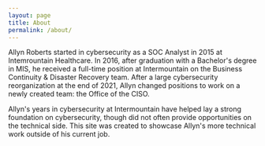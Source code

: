 ```yaml
---
layout: page
title: About
permalink: /about/
---
```


Allyn Roberts started in cybersecurity as a SOC Analyst in 2015 at Intemrountain Healthcare. In 2016, after graduation with a Bachelor's degree in MIS, he received a full-time position at Intermountain on the Business Continuity & Disaster Recovery team. After a large cybersecurity reorganization at the end of 2021, Allyn changed positions to work on a newly created team: the Office of the CISO. 

Allyn's years in cybersecurity at Intermountain have helped lay a strong foundation on cybersecurity, though did not often provide opportunities on the technical side. This site was created to showcase Allyn's more technical work outside of his current job. 

